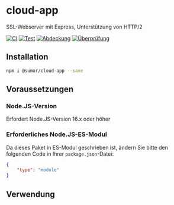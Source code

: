 # cloud-app
SSL-Webserver mit Express, Unterstützung von HTTP/2

[![CI](https://github.com/sumor-cloud/cloud-app/actions/workflows/ci.yml/badge.svg)](https://github.com/sumor-cloud/cloud-app/actions/workflows/ci.yml)
[![Test](https://github.com/sumor-cloud/cloud-app/actions/workflows/ut.yml/badge.svg)](https://github.com/sumor-cloud/cloud-app/actions/workflows/ut.yml)
[![Abdeckung](https://github.com/sumor-cloud/cloud-app/actions/workflows/coverage.yml/badge.svg)](https://github.com/sumor-cloud/cloud-app/actions/workflows/coverage.yml)
[![Überprüfung](https://github.com/sumor-cloud/cloud-app/actions/workflows/audit.yml/badge.svg)](https://github.com/sumor-cloud/cloud-app/actions/workflows/audit.yml)

## Installation
```bash
npm i @sumor/cloud-app --save
```

## Voraussetzungen

### Node.JS-Version
Erfordert Node.JS-Version 16.x oder höher

### Erforderliches Node.JS-ES-Modul
Da dieses Paket in ES-Modul geschrieben ist,
ändern Sie bitte den folgenden Code in Ihrer ```package.json```-Datei:
```json
{
    "type": "module"
}
```

## Verwendung